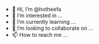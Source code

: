- 👋 Hi, I’m @hotheefa
- 👀 I’m interested in ...
- 🌱 I’m currently learning ...
- 💞️ I’m looking to collaborate on ...
- 📫 How to reach me ...

<!---
hotheefa/hotheefa is a ✨ special ✨ repository because its `README.md` (this file) appears on your GitHub profile.
You can click the Preview link to take a look at your changes.
--->
